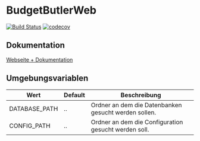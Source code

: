 # BudgetButlerWeb

[![Build Status](https://travis-ci.org/SebastianRzk/BudgetButlerWeb.svg?branch=master)](https://travis-ci.org/SebastianRzk/BudgetButlerWeb) [![codecov](https://codecov.io/gh/SebastianRzk/BudgetButlerWeb/branch/master/graph/badge.svg)](https://codecov.io/gh/SebastianRzk/BudgetButlerWeb)

## Dokumentation

[Webseite + Dokumentation](https://SebastianRzk.github.io/BudgetButlerWeb/)

## Umgebungsvariablen
| Wert | Default | Beschreibung |
|------| ------- | ------------ |
| DATABASE_PATH | .. | Ordner an dem die Datenbanken gesucht werden sollen. |
| CONFIG_PATH | .. | Ordner an dem die Configuration gesucht werden soll. |